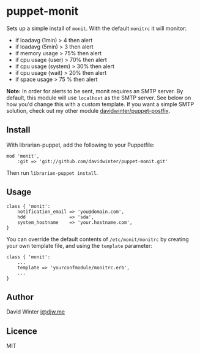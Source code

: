 # puppet-monit

Sets up a simple install of `monit`. With the default `monitrc` it will monitor:

 * if loadavg (1min) > 4 then alert
 * if loadavg (5min) > 3 then alert
 * if memory usage > 75% then alert
 * if cpu usage (user) > 70% then alert
 * if cpu usage (system) > 30% then alert
 * if cpu usage (wait) > 20% then alert
 * if space usage > 75 % then alert

**Note:** In order for alerts to be sent, monit requires an SMTP server. By default, this module will use `localhost` as the SMTP server. See below on how you'd change this with a custom template. If you want a simple SMTP solution, check out my other module [davidwinter/puppet-postfix](https://github.com/davidwinter/puppet-postfix).

## Install

With librarian-puppet, add the following to your Puppetfile:

	mod 'monit',
		:git => 'git://github.com/davidwinter/puppet-monit.git'

Then run `librarian-puppet install`.

## Usage

	class { 'monit':
		notification_email => 'you@domain.com',
		hdd                => 'sda',
		system_hostname    => 'your.hostname.com',
	}

You can override the default contents of `/etc/monit/monitrc` by creating your own template file, and using the `template` parameter:

	class { 'monit':
		...
		template => 'yourconfmodule/monitrc.erb',
		...
	}

## Author

David Winter <i@djw.me>

## Licence

MIT
